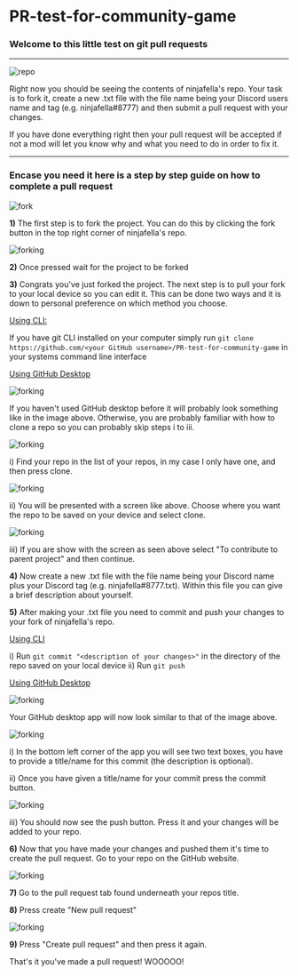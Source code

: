 # PR-test-for-community-game
### Welcome to this little test on git pull requests
------------------
![repo](https://github.com/ninjafella/PR-test-for-community-game/blob/main/images/main-repo.png?raw=true)

Right now you should be seeing the contents of ninjafella's repo. Your task is to fork it, create a new .txt file with the file name being your Discord users name and tag (e.g. ninjafella#8777) and then submit a pull request with your changes.

If you have done everything right then your pull request will be accepted if not a mod will let you know why and what you need to do in order to fix it.

------------------
### Encase you need it here is a step by step guide on how to complete a pull request

![fork](https://github.com/ninjafella/PR-test-for-community-game/blob/main/images/fork.png?raw=true)

__1)__ The first step is to fork the project. You can do this by clicking the fork button in the top right corner of ninjafella's repo.

![forking](https://github.com/ninjafella/PR-test-for-community-game/blob/main/images/fork-in-progress.png?raw=true)

__2)__ Once pressed wait for the project to be forked

__3)__ Congrats you've just forked the project. The next step is to pull your fork to your local device so you can edit it. This can be done two ways and it is down to personal preference on which method you choose.

<ins>Using CLI:</ins>

If you have git CLI installed on your computer simply run `git clone https://github.com/<your GitHub username>/PR-test-for-community-game` in your systems command line interface

<ins>Using GitHub Desktop</ins>

![forking](https://github.com/ninjafella/PR-test-for-community-game/blob/main/images/GH_D-first-page.png?raw=true)

If you haven't used GitHub desktop before it will probably look something like in the image above. Otherwise, you are probably familiar with how to clone a repo so you can probably skip steps i to iii.

![forking](https://github.com/ninjafella/PR-test-for-community-game/blob/main/images/GH_D-clone-repo.png?raw=true)

i) Find your repo in the list of your repos, in my case I only have one, and then press clone.

![forking](https://github.com/ninjafella/PR-test-for-community-game/blob/main/images/GH_D-clone-repo-setup.png?raw=true)

ii) You will be presented with a screen like above. Choose where you want the repo to be saved on your device and select clone.

![forking](https://github.com/ninjafella/PR-test-for-community-game/blob/main/images/GH_D-use-of-fork.png?raw=true)

iii) If you are show with the screen as seen above select "To contribute to parent project" and then continue.

__4)__ Now create a new .txt file with the file name being your Discord name plus your Discord tag (e.g. ninjafella#8777.txt). Within this file you can give a brief description about yourself.

__5)__ After making your .txt file you need to commit and push your changes to your fork of ninjafella's repo.

<ins>Using CLI</ins>

i) Run `git commit "<description of your changes>"` in the directory of the repo saved on your local device
ii) Run `git push`

<ins>Using GitHub Desktop</ins>

![forking](https://github.com/ninjafella/PR-test-for-community-game/blob/main/images/GH_D-changes-made.png?raw=true)

Your GitHub desktop app will now look similar to that of the image above.

![forking](https://github.com/ninjafella/PR-test-for-community-game/blob/main/images/GH_D-commit.png?raw=true)

i) In the bottom left corner of the app you will see two text boxes, you have to provide a title/name for this commit (the description is optional).

ii) Once you have given a title/name for your commit press the commit button.

![forking](https://github.com/ninjafella/PR-test-for-community-game/blob/main/images/GH_D-push.png?raw=true)

iii) You should now see the push button. Press it and your changes will be added to your repo.

__6)__ Now that you have made your changes and pushed them it's time to create the pull request. Go to your repo on the GitHub website.

![forking](https://github.com/ninjafella/PR-test-for-community-game/blob/main/images/pull-request-tab.png?raw=true)

__7)__ Go to the pull request tab found underneath your repos title.

__8)__ Press create "New pull request"

![forking](https://github.com/ninjafella/PR-test-for-community-game/blob/main/images/new-PR.png?raw=true)

__9)__ Press "Create pull request" and then press it again.

That's it you've made a pull request! WOOOOO!
